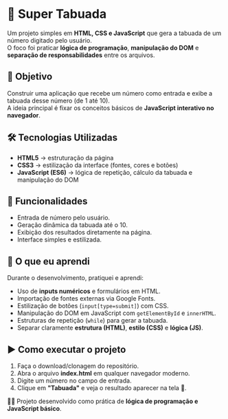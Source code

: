 # 📘 Super Tabuada
Um projeto simples em **HTML, CSS e JavaScript** que gera a tabuada de um número digitado pelo usuário.  
O foco foi praticar **lógica de programação**, **manipulação do DOM** e **separação de responsabilidades** entre os arquivos.

## 🚀 Objetivo
Construir uma aplicação que recebe um número como entrada e exibe a tabuada desse número (de 1 até 10).  
A ideia principal é fixar os conceitos básicos de **JavaScript interativo no navegador**.

## 🛠️ Tecnologias Utilizadas
- **HTML5** → estruturação da página  
- **CSS3** → estilização da interface (fontes, cores e botões)  
- **JavaScript (ES6)** → lógica de repetição, cálculo da tabuada e manipulação do DOM  

## 🎯 Funcionalidades
- Entrada de número pelo usuário.  
- Geração dinâmica da tabuada até o 10.  
- Exibição dos resultados diretamente na página.  
- Interface simples e estilizada.  

## 📖 O que eu aprendi
Durante o desenvolvimento, pratiquei e aprendi:
- Uso de **inputs numéricos** e formulários em HTML.  
- Importação de fontes externas via Google Fonts.  
- Estilização de botões (`input[type=submit]`) com CSS.  
- Manipulação do DOM em JavaScript com `getElementById` e `innerHTML`.  
- Estruturas de repetição (`while`) para gerar a tabuada.  
- Separar claramente **estrutura (HTML)**, **estilo (CSS)** e **lógica (JS)**.  

## ▶️ Como executar o projeto
1. Faça o download/clonagem do repositório.  
2. Abra o arquivo **index.html** em qualquer navegador moderno.  
3. Digite um número no campo de entrada.  
4. Clique em **"Tabuada"** e veja o resultado aparecer na tela 🎉.  





👨‍💻 Projeto desenvolvido como prática de **lógica de programação e JavaScript básico**.
